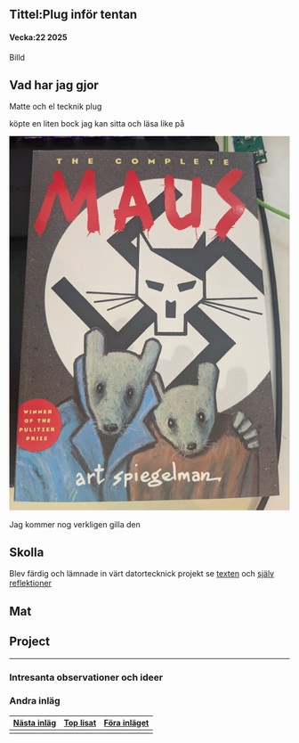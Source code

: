 ## Tittel:Plug inför tentan

#### Vecka:22 2025

Billd

## Vad har jag gjor

Matte och el tecknik plug

köpte en liten bock jag kan sitta och läsa like på 

![](assets/20250528_182428_image.png)

Jag kommer nog verkligen gilla den



## Skolla

Blev färdig och lämnade in värt datortecknick projekt se [texten](https://caspian.rosengren.nu/blog/22-25/digital_projekt-2.pdf) och [själv reflektioner](https://caspian.rosengren.nu/blog/22-25/självAnalysAvprojektet.pdf)

## Mat

## Project

---

### Intresanta observationer och ideer

### Andra inläg


| [Nästa inläg](https://caspian.rosengren.nu/blog/23-25.html) | [Top lisat](https://caspian.rosengren.nu/blog.html) | [Föra inläget](https://caspian.rosengren.nu/blog/21-25.html) |
| --------------------------------------------------------------- | ----------------------------------------------------- | ---------------------------------------------------------------- |
|                                                               |                                                     |                                                                |

